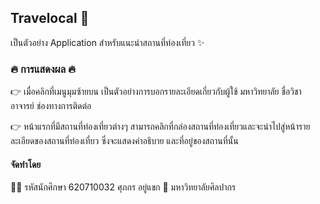 ## Travelocal 🛫

เป็นตัวอย่าง Application สำหรับแนะนำสถานที่ท่องเที่ยว ✨

### 🔥 การแสดงผล 🔥

👉 เมื่อคลิกที่เมนูมุมซ้ายบน เป็นตัวอย่างการบอกรายละเอียดเกี่ยวกับผู้ใช้ มหาวิทยาลัย ชื่อวิชา อาจารย์ ช่องทางการติดต่อ 

👉 หน้าแรกที่มีสถานที่ท่องเที่ยวต่างๆ สามารถคลิกที่กล่องสถานที่ท่องเที่ยวและจะนำไปสู่หน้ารายละเอียดของสถานที่ท่องเที่ยว ซึ่งจะแสดงคำอธิบาย และที่อยู่ของสถานที่นั้น

#### จัดทำโดย 

🧑‍🦱 รหัสนักศึกษา 620710032 ศุภกร อยู่แขก
🏫 มหาวิทยาลัยศิลปากร
